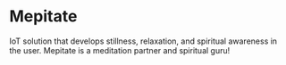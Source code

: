 # Mepitate
IoT solution that develops stillness, relaxation, and spiritual awareness in the user. Mepitate is a meditation partner and spiritual guru!
